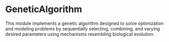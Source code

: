 # GeneticAlgorithm
This module implements a genetic algorithm designed to solve optimization and modeling problems by sequentially selecting, combining, and varying desired parameters using mechanisms resembling biological evolution.
